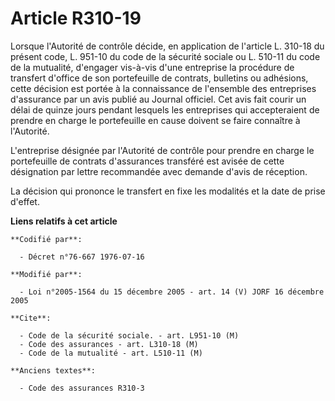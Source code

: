 # Article R310-19

Lorsque l'Autorité de contrôle décide, en application de l'article L. 310-18 du présent code, L. 951-10 du code de la
sécurité sociale ou L. 510-11 du code de la mutualité, d'engager vis-à-vis d'une entreprise la procédure de transfert
d'office de son portefeuille de contrats, bulletins ou adhésions, cette décision est portée à la connaissance de l'ensemble
des entreprises d'assurance par un avis publié au Journal officiel. Cet avis fait courir un délai de quinze jours pendant
lesquels les entreprises qui accepteraient de prendre en charge le portefeuille en cause doivent se faire connaître à
l'Autorité.

L'entreprise désignée par l'Autorité de contrôle pour prendre en charge le portefeuille de contrats d'assurances transféré
est avisée de cette désignation par lettre recommandée avec demande d'avis de réception.

La décision qui prononce le transfert en fixe les modalités et la date de prise d'effet.

**Liens relatifs à cet article**

	**Codifié par**:

	  - Décret n°76-667 1976-07-16

	**Modifié par**:

	  - Loi n°2005-1564 du 15 décembre 2005 - art. 14 (V) JORF 16 décembre 2005

	**Cite**:

	  - Code de la sécurité sociale. - art. L951-10 (M)
	  - Code des assurances - art. L310-18 (M)
	  - Code de la mutualité - art. L510-11 (M)

	**Anciens textes**:

	  - Code des assurances R310-3
